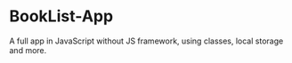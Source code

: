 # BookList-App
A full app in JavaScript without JS framework, using classes, local storage and more.
